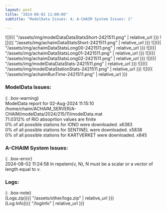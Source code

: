 ```yaml
---
layout: post
title: "2024-08-02 11:00:00"
subtitle: "ModelData Issues: 4; A-CHAIM System Issues: 1"

---
```


![]({{ "/assets/img/modelDataDataStatsShort-2421511.png" | relative_url }})
![]({{ "/assets/img/achaimDataStatsShort-2421511.png" | relative_url }})
![]({{ "/assets/img/achaimDataStatsLong00-2421511.png" | relative_url }})
![]({{ "/assets/img/achaimDataStatsLong01-2421511.png" | relative_url }})
![]({{ "/assets/img/achaimDataStatsLong02-2421511.png" | relative_url }})
![]({{ "/assets/img/modelDataDataStats-2421511.png" | relative_url }})
![]({{ "/assets/img/modelDataStationStats-2421511.png" | relative_url }})
![]({{ "/assets/img/achaimRunTime-2421511.png" | relative_url }})


### ModelData Issues:  
  
{: .box-warning}  
 ModelData report for 02-Aug-2024 11:15:10   
 /home/chaim/ACHAIM_SERVER/A-CHAIM/modelData/2024/215/11/modelData.mat   
 71.0312% of RIO absoprtion values are finite   
 0% of all possible stations for IONO were downloaded. x6383   
 0% of all possible stations for SENTINEL were downloaded. x5838   
 0% of all possible stations for KARTVERKET were downloaded. x845   
  
### A-CHAIM System Issues:  
  
{: .box-error}  
2024-08-02 11:24:58 In repelem(v, N), N must be a scalar or a vector of length equal to v.  

### Logs:  
  
{: .box-note}  
[Logs.zip]({{ "/assets/other/logs.zip" | relative_url }})  
[Log Info]({{ "/logInfo" | relative_url }})  
